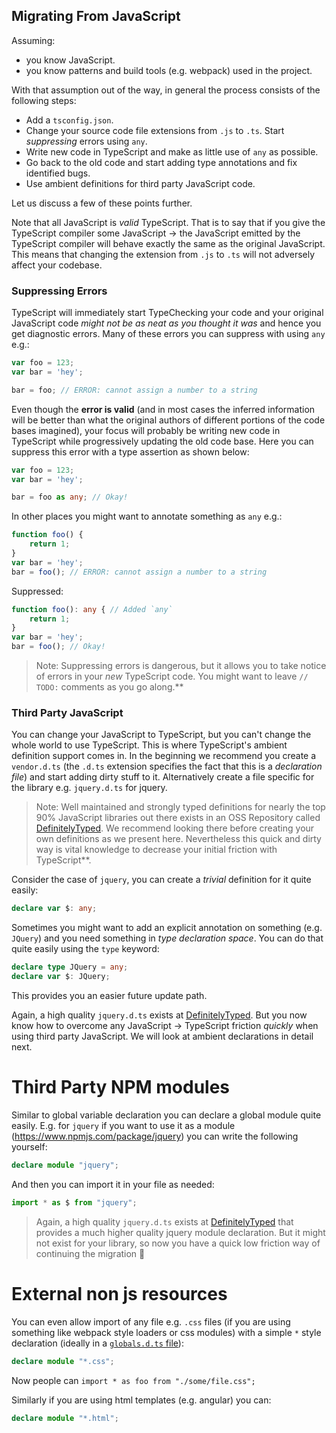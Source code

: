 ## Migrating From JavaScript

Assuming:
* you know JavaScript.
* you know patterns and build tools (e.g. webpack) used in the project. 

With that assumption out of the way, in general the process consists of the following steps:

* Add a `tsconfig.json`.
* Change your source code file extensions from `.js` to `.ts`. Start *suppressing* errors using `any`.
* Write new code in TypeScript and make as little use of `any` as possible.
* Go back to the old code and start adding type annotations and fix identified bugs.
* Use ambient definitions for third party JavaScript code.

Let us discuss a few of these points further.

Note that all JavaScript is *valid* TypeScript. That is to say that if you give the TypeScript compiler some JavaScript -> the JavaScript emitted by the TypeScript compiler will behave exactly the same as the original JavaScript. This means that changing the extension from `.js` to `.ts` will not adversely affect your codebase.

### Suppressing Errors
TypeScript will immediately start TypeChecking your code and your original JavaScript code *might not be as neat as you thought it was* and hence you get diagnostic errors. Many of these errors you can suppress with using `any` e.g.:

```ts
var foo = 123;
var bar = 'hey';

bar = foo; // ERROR: cannot assign a number to a string
```

Even though the **error is valid** (and in most cases the inferred information will be better than what the original authors of different portions of the code bases imagined), your focus will probably be writing new code in TypeScript while progressively updating the old code base. Here you can suppress this error with a type assertion as shown below:

```ts
var foo = 123;
var bar = 'hey';

bar = foo as any; // Okay!
```

In other places you might want to annotate something as `any` e.g.:

```ts
function foo() {
    return 1;
}
var bar = 'hey';
bar = foo(); // ERROR: cannot assign a number to a string
```

Suppressed:

```ts
function foo(): any { // Added `any`
    return 1;
}
var bar = 'hey';
bar = foo(); // Okay!
```

> Note: Suppressing errors is dangerous, but it allows you to take notice of errors in your *new* TypeScript code. You might want to leave `// TODO:` comments as you go along.**

### Third Party JavaScript
You can change your JavaScript to TypeScript, but you can't change the whole world to use TypeScript. This is where TypeScript's ambient definition support comes in. In the beginning we recommend you create a `vendor.d.ts` (the `.d.ts` extension specifies the fact that this is a *declaration file*) and start adding dirty stuff to it. Alternatively create a file specific for the library e.g. `jquery.d.ts` for jquery.

> Note: Well maintained and strongly typed definitions for nearly the top 90% JavaScript libraries out there exists in an OSS Repository called [DefinitelyTyped](https://github.com/borisyankov/DefinitelyTyped). We recommend looking there before creating your own definitions as we present here. Nevertheless this quick and dirty way is vital knowledge to decrease your initial friction with TypeScript**.

Consider the case of `jquery`, you can create a *trivial* definition for it quite easily:

```ts
declare var $: any;
```

Sometimes you might want to add an explicit annotation on something (e.g. `JQuery`) and you need something in *type declaration space*. You can do that quite easily using the `type` keyword:

```ts
declare type JQuery = any;
declare var $: JQuery;
```

This provides you an easier future update path.

Again, a high quality `jquery.d.ts` exists at [DefinitelyTyped](https://github.com/borisyankov/DefinitelyTyped). But you now know how to overcome any JavaScript -> TypeScript friction *quickly* when using third party JavaScript. We will look at ambient declarations in detail next.


# Third Party NPM modules

Similar to global variable declaration you can declare a global module quite easily. E.g. for `jquery` if you want to use it as a module (https://www.npmjs.com/package/jquery) you can write the following yourself: 

```ts
declare module "jquery";
```

And then you can import it in your file as needed: 

```ts
import * as $ from "jquery";
```

> Again, a high quality `jquery.d.ts` exists at [DefinitelyTyped](https://github.com/borisyankov/DefinitelyTyped) that provides a much higher quality jquery module declaration. But it might not exist for your library, so now you have a quick low friction way of continuing the migration 🌹

# External non js resources

You can even allow import of any file e.g. `.css` files (if you are using something like webpack style loaders or css modules) with a simple `*` style declaration (ideally in a [`globals.d.ts` file](../project/globals.md)): 

```ts
declare module "*.css";
```

Now people can `import * as foo from "./some/file.css";`

Similarly if you are using html templates (e.g. angular) you can: 

```ts
declare module "*.html";
```
